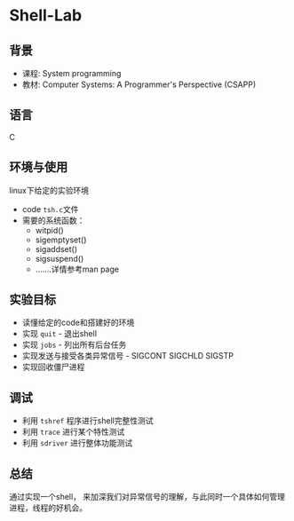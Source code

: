 # Shell-Lab

## 背景
* 课程: System programming
* 教材: Computer Systems: A Programmer's Perspective (CSAPP)

## 语言
C


## 环境与使用
linux下给定的实验环境
* code `tsh.c`文件
* 需要的系统函数： 
  * witpid()
  * sigemptyset()
  * sigaddset()
  * sigsuspend()
  * .......详情参考man page
 
 ## 实验目标
 * 读懂给定的code和搭建好的环境
 * 实现 `quit` - 退出shell
 * 实现 `jobs` - 列出所有后台任务
 * 实现发送与接受各类异常信号 - SIGCONT SIGCHLD SIGSTP
 * 实现回收僵尸进程
 
 ## 调试
 * 利用 `tshref` 程序进行shell完整性测试
 * 利用 `trace` 进行某个特性测试
 * 利用 `sdriver` 进行整体功能测试
 
 ## 总结
 通过实现一个shell， 来加深我们对异常信号的理解，与此同时一个具体如何管理进程，线程的好机会。
